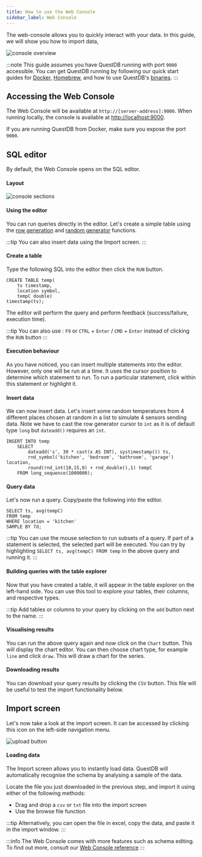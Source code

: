 ```yaml
---
title: How to use the Web Console
sidebar_label: Web Console
---
```


The web-console allows you to quickly interact with your data. In this guide, we
will show you how to import data,

![console overview](/img/doc/console/console-overview.png)

:::note
This guide assumes you have QuestDB running with port `9000` accessible. You
can get QuestDB running by following our quick start guides for
[Docker](guide/docker.md), [Homebrew](guide/homebrew.md), and how to use QuestDB's
[binaries](packages/binaries.md).
:::

## Accessing the Web Console

The Web Console will be available at `http://[server-address]:9000`. When running
locally, the console is available at
[http://localhost:9000](http://localhost:9000).

If you are running QuestDB from Docker, make sure you expose the port `9000`.

## SQL editor

By default, the Web Console opens on the SQL editor.

#### Layout

![console sections](/img/doc/console/console-sections.gif)

#### Using the editor

You can run queries directly in the editor. Let's create a simple table using
the [row generation](reference/function/row-generator.md) and
[random generator](reference/function/random-value-generator.md) functions.

:::tip
You can also insert data using the Import screen.
:::

#### Create a table

Type the following SQL into the editor then click the `RUN` button.

```questdb-sql title="Create table"
CREATE TABLE temp(
    ts timestamp,
    location symbol,
    tempC double)
timestamp(ts);
```

The editor will perform the query and perform feedback (success/failure,
execution time).

:::tip
You can also use : `F9` or `CTRL` + `Enter` / `CMD` + `Enter` instead of
clicking the `RUN` button
:::

#### Execution behaviour

As you have noticed, you can insert multiple statements into the editor.
However, only one will be run at a time. It uses the cursor position to
determine which statement to run. To run a particular statement, click within
this statement or highlight it.

#### Insert data

We can now insert data. Let's insert some random temperatures from 4 different
places chosen at random in a list to simulate 4 sensors sending data. Note we
have to cast the row generator cursor to `int` as it is of default type `long`
but `dateadd()` requires an `int`.

```questdb-sql title="Insert"
INSERT INTO temp
    SELECT
        dateadd('s', 30 * cast(x AS INT), systimestamp()) ts,
        rnd_symbol('kitchen', 'bedroom', 'bathroom', 'garage') location,
        round(rnd_int(10,15,0) + rnd_double(),1) tempC
    FROM long_sequence(1000000);
```

#### Query data

Let's now run a query. Copy/paste the following into the editor.

```questdb-sql title="Query"
SELECT ts, avg(tempC)
FROM temp
WHERE location = 'kitchen'
SAMPLE BY 7d;
```

:::tip
You can use the mouse selection to run subsets of a query. If part of a
statement is selected, the selected part will be executed. You can try by
highlighting `SELECT ts, avg(tempC) FROM temp` in the above query and running
it.
:::

#### Building queries with the table explorer

Now that you have created a table, it will appear in the table explorer on the
left-hand side. You can use this tool to explore your tables, their columns, and
respective types.

:::tip
Add tables or columns to your query by clicking on the `add` button next
to the name.
:::

#### Visualising results

You can run the above query again and now click on the `Chart` button. This will
display the chart editor. You can then choose chart type, for example `line` and
click `draw`. This will draw a chart for the series.

#### Downloading results

You can download your query results by clicking the `CSV` button. This file will
be useful to test the import functionality below.

## Import screen

Let's now take a look at the import screen. It can be accessed by clicking this
icon on the left-side navigation menu.

![upload button](/img/doc/console/upload-button.png)

#### Loading data

The Import screen allows you to instantly load data. QuestDB will automatically
recognise the schema by analysing a sample of the data.

Locate the file you just downloaded in the previous step, and import it using
either of the following methods:

- Drag and drop a `csv` or `txt` file into the import screen
- Use the browse file function

:::tip
Alternatively, you can open the file in excel, copy the data, and paste
it in the import window.
:::

:::info
The Web Console comes with more features such as schema editing. To find
out more, consult our [Web Console reference](reference/web-console.md)
:::

